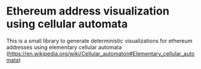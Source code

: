 # Ethereum address visualization using cellular automata

This is a small library to generate deterministic visualizations for ethereum addresses using elementary cellular automata (https://en.wikipedia.org/wiki/Cellular_automaton#Elementary_cellular_automata)